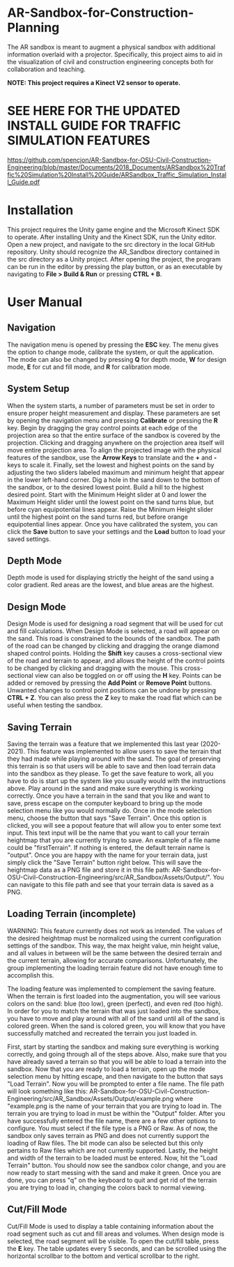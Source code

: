 # AR-Sandbox-for-Construction-Planning

The AR sandbox is meant to augment a physical sandbox with additional information overlaid with a projector. Specifically, this project aims to aid in the visualization of civil and construction engineering concepts both for collaboration and teaching.

**NOTE: This project requires a Kinect V2 sensor to operate.**

# SEE HERE FOR THE UPDATED INSTALL GUIDE FOR TRAFFIC SIMULATION FEATURES

https://github.com/spencjon/AR-Sandbox-for-OSU-Civil-Construction-Engineering/blob/master/Documents/2018_Documents/ARSandbox%20Traffic%20Simulation%20Install%20Guide/ARSandbox_Traffic_Simulation_Install_Guide.pdf

# Installation

This project requires the Unity game engine and the Microsoft Kinect SDK to operate. After installing Unity and the Kinect SDK, run the Unity editor. Open a new project, and navigate to the src directory in the local GitHub repository. Unity should recognize the AR_Sandbox directory contained in the src directory as a Unity project. After opening the project, the program can be run in the editor by pressing the play button, or as an executable by navigating to **File > Build & Run** or pressing **CTRL + B**.

# User Manual

## Navigation

The navigation menu is opened by pressing the **ESC** key. The menu gives the option to change mode, calibrate the system, or quit the application. The mode can also be changed by pressing **Q** for depth mode, **W** for design mode, **E** for cut and fill mode, and **R** for calibration mode.

## System Setup

When the system starts, a number of parameters must be set in order to ensure proper height measurement and display. These parameters are set by opening the navigation menu and pressing **Calibrate** or pressing the **R** key. Begin by dragging the gray control points at each edge of the projection area so that the entire surface of the sandbox is covered by the projection. Clicking and dragging anywhere on the projection area itself will move entire projection area. To align the projected image with the physical features of the sandbox, use the **Arrow Keys** to translate and the **+** and **-** keys to scale it. Finally, set the lowest and highest points on the sand by adjusting the two sliders labeled maximum and minimum height that appear in the lower left-hand corner. Dig a hole in the sand down to the bottom of the sandbox, or to the desired lowest point. Build a hill to the highest desired point. Start with the Minimum Height slider at 0 and lower the Maximum Height slider until the lowest point on the sand turns blue, but before cyan equipotential lines appear. Raise the Minimum Height slider until the highest point on the sand turns red, but before orange equipotential lines appear. Once you have calibrated the system, you can click the **Save** button to save your settings and the **Load** button to load your saved settings.

## Depth Mode

Depth mode is used for displaying strictly the height of the sand using a color gradient. Red areas are the lowest, and blue areas are the highest.

## Design Mode

Design Mode is used for designing a road segment that will be used for cut and fill calculations. When Design Mode is selected, a road will appear on the sand. This road is constrained to the bounds of the sandbox. The path of the road can be changed by clicking and dragging the orange diamond shaped control points. Holding the **Shift** key causes a cross-sectional view of the road and terrain to appear, and allows the height of the control points to be changed by clicking and dragging with the mouse. This cross-sectional view can also be toggled on or off using the **H** key. Points can be added or removed by pressing the **Add Point** or **Remove Point** buttons. Unwanted changes to control point positions can be undone by pressing **CTRL + Z**. You can also press the **Z** key to make the road flat which can be useful when testing the sandbox.


## Saving Terrain

Saving the terrain was a feature that we implemented this last year (2020-2021). This feature was implemented to allow users to save the terrain that they had made while playing around with the sand. The goal of preserving this terrain is so that users will be able to save and then load terrain data into the sandbox as they please. To get the save feature to work, all you have to do is start up the system like you usually would with the instructions above. Play around in the sand and make sure everything is working correctly. Once you have a terrain in the sand that you like and want to save, press escape on the computer keyboard to bring up the mode selection menu like you would normally do. Once in the mode selection menu, choose the button that says "Save Terrain". Once this option is clicked, you will see a popout feature that will allow you to enter some text input. This text input will be the name that you want to call your terrain heightmap that you are currently trying to save. An example of a file name could be "firstTerrain". If nothing is entered, the default terrain name is "output". Once you are happy with the name for your terrain data, just simply click the "Save Terrain" button right below. This will save the heightmap data as a PNG file and store it in this file path: AR-Sandbox-for-OSU-Civil-Construction-Engineering/src/AR_Sandbox/Assets/Output/". You can navigate to this file path and see that your terrain data is saved as a PNG.


## Loading Terrain (incomplete)

WARNING: This feature currently does not work as intended. The values of the desired heightmap must be normalized using the current configuration settings of the sandbox. This way, the max height value, min height value, and all values in between will be the same between the desired terrain and the current terrain, allowing for accurate comparisons. Unfortunately, the group implementing the loading terrain feature did not have enough time to accomplish this.

The loading feature was implemented to complement the saving feature. When the terrain is first loaded into the augmentation, you will see various colors on the sand: blue (too low), green (perfect), and even red (too high). In order for you to match the terrain that was just loaded into the sandbox, you have to move and play around with all of the sand until all of the sand is colored green. When the sand is colored green, you will know that you have successfully matched and recreated the terrain you just loaded in.

First, start by starting the sandbox and making sure everything is working correctly, and going through all of the steps above. Also, make sure that you have already saved a terrain so that you will be able to load a terrain into the sandbox. Now that you are ready to load a terrain, open up the mode selection menu by hitting escape, and then navigate to the button that says "Load Terrain". Now you will be prompted to enter a file name. The file path will look something like this: AR-Sandbox-for-OSU-Civil-Construction-Engineering/src/AR_Sandbox/Assets/Output/example.png where "example.png is the name of your terrain that you are trying to load in. The terrain you are trying to load in must be within the "Output" folder. After you have successfully entered the file name, there are a few other options to configure. You must select if the file type is a PNG or Raw. As of now, the sandbox only saves terrain as PNG and does not currently support the loading of Raw files. The bit mode can also be selected but this only pertains to Raw files which are not currently supported. Lastly, the height and width of the terrain to be loaded must be entered. Now, hit the "Load Terrain" button. You should now see the sandbox color change, and you are now ready to start messing with the sand and make it green. Once you are done, you can press "q" on the keyboard to quit and get rid of the terrain you are trying to load in, changing the colors back to normal viewing. 



## Cut/Fill Mode

Cut/Fill Mode is used to display a table containing information about the road segment such as cut and fill areas and volumes. When design mode is selected, the road segment will be visible. To open the cut/fill table, press the **E** key. The table updates every 5 seconds, and can be scrolled using the horizontal scrollbar to the bottom and vertical scrollbar to the right.
